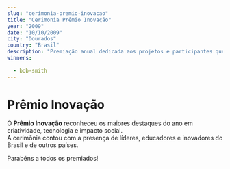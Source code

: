 ```yaml
---
slug: "cerimonia-premio-inovacao"
title: "Cerimonia Prêmio Inovação"
year: "2009"
date: "10/10/2009"
city: "Dourados"
country: "Brasil"
description: "Premiação anual dedicada aos projetos e participantes que mais se destacaram pela criatividade, impacto social e inovação tecnológica."
winners:
  
  - bob-smith
---
```


# Prêmio Inovação

O **Prêmio Inovação** reconheceu os maiores destaques do ano em criatividade, tecnologia e impacto social.  
A cerimônia contou com a presença de líderes, educadores e inovadores do Brasil e de outros países.

Parabéns a todos os premiados!
